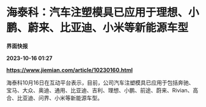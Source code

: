 # 海泰科：汽车注塑模具已应用于理想、小鹏、蔚来、比亚迪、小米等新能源车型
**界面快报**

**2023-10-16 01:27**

**https://www.jiemian.com/article/10230160.html**

海泰科10月16日在互动平台表示，目前，公司汽车注塑模具已应用于包括奔驰、宝马、大众、奥迪、通用、比亚迪、吉利、理想、小鹏、前途、蔚来、Rivian、高合、比亚迪、问界、小米等新能源车型。